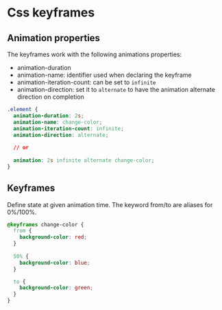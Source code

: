 # Css keyframes

## Animation properties

The keyframes work with the following animations properties:

- animation-duration
- animation-name: identifier used when declaring the keyframe
- animation-iteration-count: can be set to `infinite`
- animation-direction: set it to `alternate` to have the animation alternate direction on completion

```css
.element {
  animation-duration: 2s;
  animation-name: change-color;
  animation-iteration-count: infinite;
  animation-direction: alternate;
  
  // or
  
  animation: 2s infinite alternate change-color;
}
```

## Keyframes

Define state at given animation time.
The keyword from/to are aliases for 0%/100%.

```css
@keyframes change-color {
  from {
    background-color: red;
  }
  
  50% {
    background-color: blue;
  }

  to {
    background-color: green;
  }
}
```
